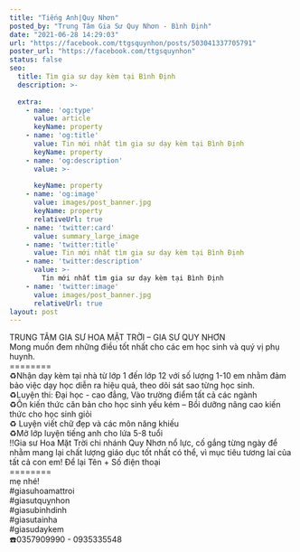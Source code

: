 ```yaml
---
title: "Tiếng Anh|Quy Nhơn"
posted_by: "Trung Tâm Gia Sư Quy Nhơn - Bình Định"
date: "2021-06-28 14:29:03"
url: "https://facebook.com/ttgsquynhon/posts/503041337705791"
poster_url: "https://facebook.com/ttgsquynhon"
status: false
seo:
  title: Tìm gia sư dạy kèm tại Bình Định
  description: >-
    
  extra:
    - name: 'og:type'
      value: article
      keyName: property
    - name: 'og:title'
      value: Tin mới nhất tìm gia sư dạy kèm tại Bình Định
      keyName: property
    - name: 'og:description'
      value: >-
        
      keyName: property
    - name: 'og:image'
      value: images/post_banner.jpg
      keyName: property
      relativeUrl: true
    - name: 'twitter:card'
      value: summary_large_image
    - name: 'twitter:title'
      value: Tin mới nhất tìm gia sư dạy kèm tại Bình Định
    - name: 'twitter:description'
      value: >-
        Tin mới nhất tìm gia sư dạy kèm tại Bình Định
    - name: 'twitter:image'
      value: images/post_banner.jpg
      relativeUrl: true
layout: post
---
```

TRUNG TÂM GIA SƯ HOA MẶT TRỜI – GIA SƯ QUY NHƠN<br>Mong muốn đem những điều tốt nhất cho các em học sinh và quý vị phụ huynh.<br>========<br>♻️Nhận dạy kèm tại nhà từ lớp 1 đến lớp 12 với số lượng 1-10 em nhằm đảm bảo việc dạy học diễn ra hiệu quả, theo dõi sát sao từng học sinh.<br>♻️Luyện thi: Đại học - cao đẳng, Vào trường điểm tất cả các ngành<br>♻️Ôn kiến thức căn bản cho học sinh yếu kém – Bồi dưỡng nâng cao kiến thức cho học sinh giỏi<br>♻️ Luyện viết chữ đẹp và các môn năng khiếu<br>♻️Mở lớp luyện tiếng anh cho lứa 5-8 tuổi<br>‼️Gia sư Hoa Mặt Trời chi nhánh Quy Nhơn nổ lực, cố gắng từng ngày để nhằm mang lại chất lượng giáo dục tốt nhất có thể, vì mục tiêu tương lai của tất cả con em! Để lại Tên + Số điện thoại<br>========<br>mẹ nhé!<br>#giasuhoamattroi<br>#giasutquỵnhon<br>#giasubinhdinh<br>#giasutainha<br>#giasudaykem<br>☎️0357909990 - 0935335548
